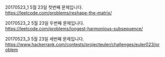 20170523_1 
5월 23일 첫번째 문제입니다.
https://leetcode.com/problems/reshape-the-matrix/

20170523_2 
5월 23일 두번째 문제입니다.
https://leetcode.com/problems/longest-harmonious-subsequence/

20170523_3 
5월 23일 세번째 문제입니다.
https://www.hackerrank.com/contests/projecteuler/challenges/euler023/problem
